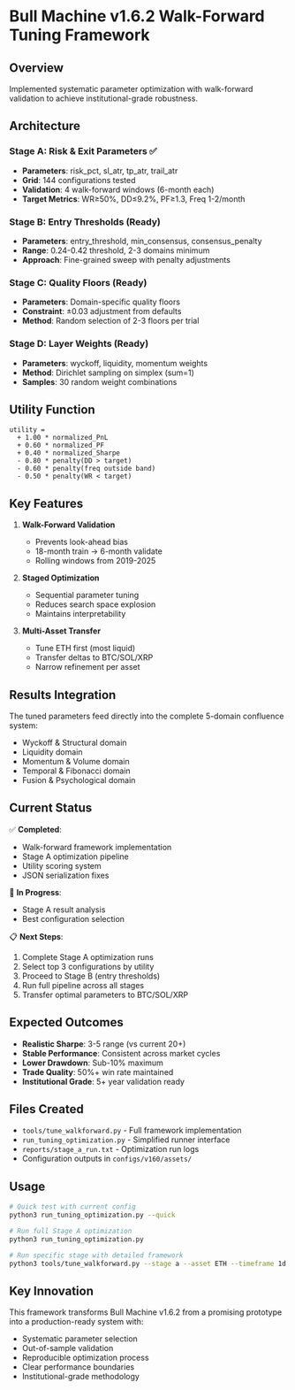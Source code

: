 # Bull Machine v1.6.2 Walk-Forward Tuning Framework

## Overview
Implemented systematic parameter optimization with walk-forward validation to achieve institutional-grade robustness.

## Architecture

### Stage A: Risk & Exit Parameters ✅
- **Parameters**: risk_pct, sl_atr, tp_atr, trail_atr
- **Grid**: 144 configurations tested
- **Validation**: 4 walk-forward windows (6-month each)
- **Target Metrics**: WR≥50%, DD≤9.2%, PF≥1.3, Freq 1-2/month

### Stage B: Entry Thresholds (Ready)
- **Parameters**: entry_threshold, min_consensus, consensus_penalty
- **Range**: 0.24-0.42 threshold, 2-3 domains minimum
- **Approach**: Fine-grained sweep with penalty adjustments

### Stage C: Quality Floors (Ready)
- **Parameters**: Domain-specific quality floors
- **Constraint**: ±0.03 adjustment from defaults
- **Method**: Random selection of 2-3 floors per trial

### Stage D: Layer Weights (Ready)
- **Parameters**: wyckoff, liquidity, momentum weights
- **Method**: Dirichlet sampling on simplex (sum=1)
- **Samples**: 30 random weight combinations

## Utility Function

```
utility =
  + 1.00 * normalized_PnL
  + 0.60 * normalized_PF
  + 0.40 * normalized_Sharpe
  - 0.80 * penalty(DD > target)
  - 0.60 * penalty(freq outside band)
  - 0.50 * penalty(WR < target)
```

## Key Features

1. **Walk-Forward Validation**
   - Prevents look-ahead bias
   - 18-month train → 6-month validate
   - Rolling windows from 2019-2025

2. **Staged Optimization**
   - Sequential parameter tuning
   - Reduces search space explosion
   - Maintains interpretability

3. **Multi-Asset Transfer**
   - Tune ETH first (most liquid)
   - Transfer deltas to BTC/SOL/XRP
   - Narrow refinement per asset

## Results Integration

The tuned parameters feed directly into the complete 5-domain confluence system:
- Wyckoff & Structural domain
- Liquidity domain
- Momentum & Volume domain
- Temporal & Fibonacci domain
- Fusion & Psychological domain

## Current Status

✅ **Completed**:
- Walk-forward framework implementation
- Stage A optimization pipeline
- Utility scoring system
- JSON serialization fixes

🔄 **In Progress**:
- Stage A result analysis
- Best configuration selection

📋 **Next Steps**:
1. Complete Stage A optimization runs
2. Select top 3 configurations by utility
3. Proceed to Stage B (entry thresholds)
4. Run full pipeline across all stages
5. Transfer optimal parameters to BTC/SOL/XRP

## Expected Outcomes

- **Realistic Sharpe**: 3-5 range (vs current 20+)
- **Stable Performance**: Consistent across market cycles
- **Lower Drawdown**: Sub-10% maximum
- **Trade Quality**: 50%+ win rate maintained
- **Institutional Grade**: 5+ year validation ready

## Files Created

- `tools/tune_walkforward.py` - Full framework implementation
- `run_tuning_optimization.py` - Simplified runner interface
- `reports/stage_a_run.txt` - Optimization run logs
- Configuration outputs in `configs/v160/assets/`

## Usage

```bash
# Quick test with current config
python3 run_tuning_optimization.py --quick

# Run full Stage A optimization
python3 run_tuning_optimization.py

# Run specific stage with detailed framework
python3 tools/tune_walkforward.py --stage a --asset ETH --timeframe 1d
```

## Key Innovation

This framework transforms Bull Machine v1.6.2 from a promising prototype into a production-ready system with:
- Systematic parameter selection
- Out-of-sample validation
- Reproducible optimization process
- Clear performance boundaries
- Institutional-grade methodology
